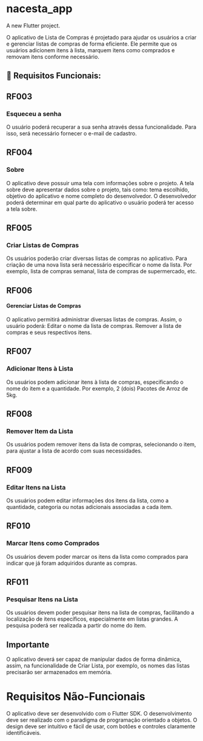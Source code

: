 # nacesta_app

A new Flutter project.

O aplicativo de Lista de Compras é projetado para ajudar os usuários a criar e gerenciar listas de compras de forma eficiente. Ele permite que os usuários adicionem itens à lista, marquem itens como comprados e removam itens conforme necessário.


## 🔨 Requisitos Funcionais:

## RF003
### Esqueceu a senha
O usuário poderá recuperar a sua senha através dessa funcionalidade. Para isso, será necessário fornecer o e-mail de cadastro.


## RF004
### Sobre
O aplicativo deve possuir uma tela com informações sobre o projeto.  A tela sobre deve apresentar dados sobre o projeto, tais como: tema escolhido, objetivo do aplicativo e nome completo do desenvolvedor. 
O desenvolvedor poderá determinar em qual parte do aplicativo o usuário poderá ter acesso a tela sobre.


## RF005
### Criar Listas de Compras
Os usuários poderão criar diversas listas de compras no aplicativo. Para criação de uma nova lista será necessário especificar o nome da lista. Por exemplo, lista de compras semanal, lista de compras de supermercado, etc.


## RF006
#### Gerenciar Listas de Compras
O aplicativo permitirá administrar diversas listas de compras. Assim, o usuário poderá:
Editar o nome da lista de compras.
Remover a lista de compras e seus respectivos itens.


## RF007
### Adicionar Itens à Lista
Os usuários podem adicionar itens à lista de compras, especificando o nome do item e a quantidade. Por exemplo, 2 (dois) Pacotes de Arroz de 5kg. 


## RF008
### Remover Item da Lista
Os usuários podem remover itens da lista de compras, selecionando o item, para ajustar a lista de acordo com suas necessidades.


## RF009
### Editar Itens na Lista
Os usuários podem editar informações dos itens da lista, como a quantidade, categoria ou notas adicionais associadas a cada item.


## RF010
### Marcar Itens como Comprados
Os usuários devem poder marcar os itens da lista como comprados para indicar que já foram adquiridos durante as compras.


## RF011
### Pesquisar Itens na Lista
Os usuários devem poder pesquisar itens na lista de compras, facilitando a localização de itens específicos, especialmente em listas grandes. A pesquisa poderá ser realizada a partir do nome do item.


## Importante
O aplicativo deverá ser capaz de manipular dados de forma dinâmica, assim, na funcionalidade de Criar Lista, por exemplo, os nomes das listas precisarão ser armazenados em memória.


# Requisitos Não-Funcionais
O aplicativo deve ser desenvolvido com o Flutter SDK.
O desenvolvimento deve ser realizado com o paradigma de programação orientado a objetos.
O design deve ser intuitivo e fácil de usar, com botões e controles claramente identificáveis.